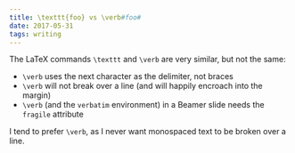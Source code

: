 ```yaml
---
title: \texttt{foo} vs \verb#foo#
date: 2017-05-31
tags: writing
---
```


The LaTeX commands `\texttt` and `\verb` are very similar, but not the same:

- `\verb` uses the next character as the delimiter, not braces
- `\verb` will not break over a line (and will happily encroach into the margin)
- `\verb` (and the `verbatim` environment) in a Beamer slide needs the `fragile` attribute

I tend to prefer `\verb`, as I never want monospaced text to be broken over a line.
